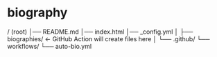 # biography
/ (root)
│── README.md
│── index.html
│── _config.yml
│
├── biographies/        ← GitHub Action will create files here
│
└── .github/
    └── workflows/
        └── auto-bio.yml
